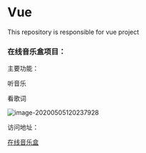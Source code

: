 # Vue
This repository is responsible for vue  project



### 在线音乐盒项目：



主要功能：

听音乐

看歌词

![image-20200505120237928](https://tva1.sinaimg.cn/large/007S8ZIlgy1gehfx618ryj31jw0u01ky.jpg)



访问地址：

[在线音乐盒](https://liu-hongyang.github.io/music/index.html)